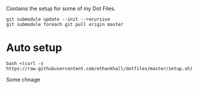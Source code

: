 Contains the setup for some of my Dot Files.


    git submodule update --init --recursive
    git submodule foreach git pull origin master

# Auto setup
    bash <(curl -s https://raw.githubusercontent.com/ethankhall/dotfiles/master/setup.sh)

Some chnage
